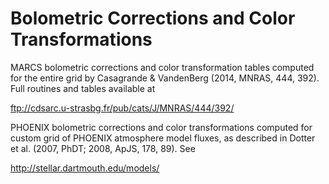 # Bolometric Corrections and Color Transformations

MARCS bolometric corrections and color transformation tables computed for the
entire grid by Casagrande & VandenBerg (2014, MNRAS, 444, 392). Full routines
and tables available at

ftp://cdsarc.u-strasbg.fr/pub/cats/J/MNRAS/444/392/

PHOENIX bolometric corrections and color transformations computed for custom
grid of PHOENIX atmosphere model fluxes, as described in Dotter et al. (2007,
PhDT; 2008, ApJS, 178, 89). See

http://stellar.dartmouth.edu/models/

